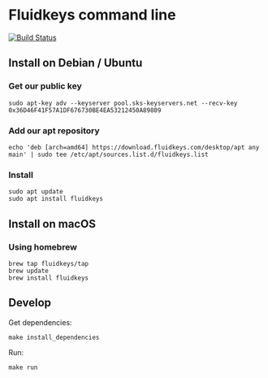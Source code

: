 # Fluidkeys command line

[![Build Status](https://travis-ci.org/fluidkeys/fluidkeys.svg?branch=master)](https://travis-ci.org/fluidkeys/fluidkeys)

## Install on Debian / Ubuntu

### Get our public key

```
sudo apt-key adv --keyserver pool.sks-keyservers.net --recv-key 0x36D46F41F57A1DF676730BE4EA53212450A89809
```

### Add our apt repository

```
echo 'deb [arch=amd64] https://download.fluidkeys.com/desktop/apt any main' | sudo tee /etc/apt/sources.list.d/fluidkeys.list
```

### Install

```
sudo apt update
sudo apt install fluidkeys
```

## Install on macOS

### Using homebrew

```
brew tap fluidkeys/tap
brew update
brew install fluidkeys
```

## Develop

Get dependencies:

```
make install_dependencies
```

Run:

```
make run
```
